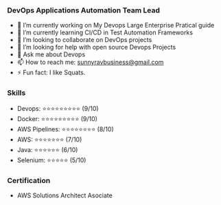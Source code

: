 ### DevOps Applications Automation Team Lead

- 🔭 I’m currently working on My Devops Large Enterprise Pratical guide
- 🌱 I’m currently learning CI/CD in Test Automation Frameworks
- 👯 I’m looking to collaborate on DevOps projects
- 🤔 I’m looking for help with open source Devops Projects 
- 💬 Ask me about Devops
- 📫 How to reach me: sunnyravbusiness@gmail.com
- ⚡ Fun fact: I like Squats.

### Skills
- Devops: ⭐⭐⭐⭐⭐⭐⭐⭐⭐ (9/10)
- Docker: ⭐⭐⭐⭐⭐⭐⭐⭐⭐ (9/10)
- AWS Pipelines: ⭐⭐⭐⭐⭐⭐⭐⭐ (8/10)
- AWS: ⭐⭐⭐⭐⭐⭐⭐ (7/10)
- Java: ⭐⭐⭐⭐⭐⭐ (6/10)
- Selenium: ⭐⭐⭐⭐⭐ (5/10)

### Certification 
- AWS Solutions Architect Asociate


